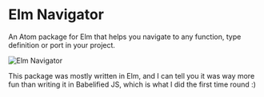 # Elm Navigator

An Atom package for Elm that helps you navigate to any function, type definition or port in your project.

![Elm Navigator](https://raw.githubusercontent.com/mbylstra/atom-elm-navigator/master/elm-navigator-1.1.1-main.gif?raw=true "")

This package was mostly written in Elm, and I can tell you it was way more fun than writing it in Babelified JS, which is what I did the first time round :)
